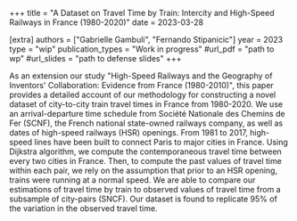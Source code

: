+++
title = "A Dataset on Travel Time by Train: Intercity and High-Speed Railways in France (1980-2020)"
date = 2023-03-28

[extra]
authors = ["Gabrielle Gambuli", "Fernando Stipanicic"]
year = 2023
type = "wip"
publication_types = "Work in progress"
#url_pdf = "path to wp"
#url_slides = "path to defense slides"
+++

As an extension our study "High-Speed Railways and the Geography of Inventors' Collaboration: Evidence from France (1980-2010)", this paper provides a detailed account of our methodology for constructing a novel dataset of city-to-city train travel times in France from 1980-2020. We use an arrival-departure time schedule from Société Nationale des Chemins de Fer (SCNF), the French national state-owned railways company, as well as dates of high-speed railways (HSR) openings. 
From 1981 to 2017, high-speed lines have been built to connect Paris to major cities in France. 
Using Dijkstra algorithm, we compute the contemporaneous travel time between every two cities in France. 
Then, to compute the past values of travel time within each pair, we rely on the assumption that prior to an HSR opening, trains were running at a normal speed. 
We are able to compare our estimations of travel time by train to observed values of travel time from a subsample of city-pairs (SNCF). 
Our dataset is found to replicate 95\% of the variation in the observed travel time.